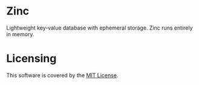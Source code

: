 # Zinc

Lightweight key-value database with ephemeral storage. Zinc runs entirely in memory.

# Licensing

This software is covered by the [MIT License](LICENSE).
